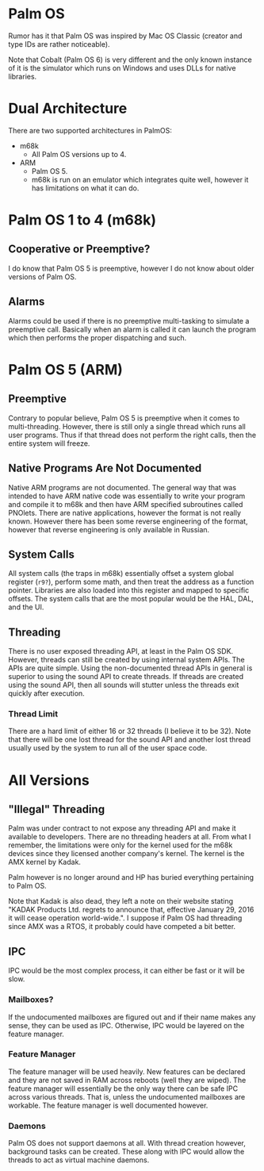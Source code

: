 # Palm OS

Rumor has it that Palm OS was inspired by Mac OS Classic (creator and type
IDs are rather noticeable).

Note that Cobalt (Palm OS 6) is very different and the only known instance of
it is the simulator which runs on Windows and uses DLLs for native libraries.

# Dual Architecture

There are two supported architectures in PalmOS:

 * m68k
   * All Palm OS versions up to 4.
 * ARM
   * Palm OS 5.
   * m68k is run on an emulator which integrates quite well, however it has
     limitations on what it can do.

# Palm OS 1 to 4 (m68k)

## Cooperative or Preemptive?

I do know that Palm OS 5 is preemptive, however I do not know about older
versions of Palm OS.

## Alarms

Alarms could be used if there is no preemptive multi-tasking to simulate a
preemptive call. Basically when an alarm is called it can launch the program
which then performs the proper dispatching and such.

# Palm OS 5 (ARM)

## Preemptive

Contrary to popular believe, Palm OS 5 is preemptive when it comes to
multi-threading. However, there is still only a single thread which runs all
user programs. Thus if that thread does not perform the right calls, then
the entire system will freeze.

## Native Programs Are Not Documented

Native ARM programs are not documented. The general way that was intended to
have ARM native code was essentially to write your program and compile it to
m68k and then have ARM specified subroutines called PNOlets. There are native
applications, however the format is not really known. However there has been
some reverse engineering of the format, however that reverse engineering is
only available in Russian.

## System Calls

All system calls (the traps in m68k) essentially offset a system global
register (`r9?`), perform some math, and then treat the address as a function
pointer. Libraries are also loaded into this register and mapped to specific
offsets. The system calls that are the most popular would be the HAL, DAL, and
the UI.

## Threading

There is no user exposed threading API, at least in the Palm OS SDK. However,
threads can still be created by using internal system APIs. The APIs are quite
simple. Using the non-documented thread APIs in general is superior to using
the sound API to create threads. If threads are created using the sound
API, then all sounds will stutter unless the threads exit quickly after
execution.

### Thread Limit

There are a hard limit of either 16 or 32 threads (I believe it to be 32). Note
that there will be one lost thread for the sound API and another lost thread
usually used by the system to run all of the user space code.

# All Versions

## "Illegal" Threading

Palm was under contract to not expose any threading API and make it
available to developers. There are no threading headers at all. From what I
remember, the limitations were only for the kernel used for the m68k devices
since they licensed another company's kernel. The kernel is the AMX kernel by
Kadak.

Palm however is no longer around and HP has buried everything pertaining to
Palm OS.

Note that Kadak is also dead, they left a note on their website stating
"KADAK Products Ltd. regrets to announce that, effective January 29, 2016
it will cease operation world-wide.". I suppose if Palm OS had threading since
AMX was a RTOS, it probably could have competed a bit better.

## IPC

IPC would be the most complex process, it can either be fast or it will be
slow.

### Mailboxes?

If the undocumented mailboxes are figured out and if their name makes any
sense, they can be used as IPC. Otherwise, IPC would be layered on the feature
manager.

### Feature Manager

The feature manager will be used heavily. New features can be declared and
they are not saved in RAM across reboots (well they are wiped). The feature
manager will essentially be the only way there can be safe IPC across various
threads. That is, unless the undocumented mailboxes are workable. The feature
manager is well documented however.

### Daemons

Palm OS does not support daemons at all. With thread creation however,
background tasks can be created. These along with IPC would allow the threads
to act as virtual machine daemons.

